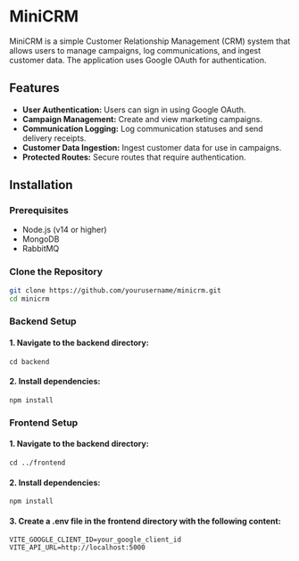 # MiniCRM

MiniCRM is a simple Customer Relationship Management (CRM) system that allows users to manage campaigns, log communications, and ingest customer data. The application uses Google OAuth for authentication.

## Features

- **User Authentication:** Users can sign in using Google OAuth.
- **Campaign Management:** Create and view marketing campaigns.
- **Communication Logging:** Log communication statuses and send delivery receipts.
- **Customer Data Ingestion:** Ingest customer data for use in campaigns.
- **Protected Routes:** Secure routes that require authentication.

## Installation

### Prerequisites

- Node.js (v14 or higher)
- MongoDB
- RabbitMQ

### Clone the Repository

```sh
git clone https://github.com/yourusername/minicrm.git
cd minicrm
```
### Backend Setup

#### 1. Navigate to the backend directory:
```
cd backend
```
#### 2. Install dependencies:
```
npm install
```

### Frontend Setup

#### 1. Navigate to the backend directory:
```
cd ../frontend
```
#### 2. Install dependencies:
```
npm install
```

#### 3. Create a .env file in the frontend directory with the following content:
```
VITE_GOOGLE_CLIENT_ID=your_google_client_id
VITE_API_URL=http://localhost:5000
```
